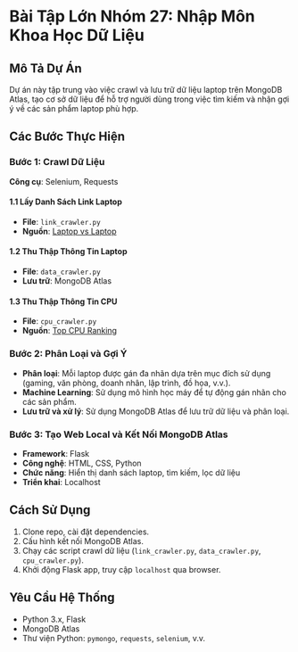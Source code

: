 # Bài Tập Lớn Nhóm 27: Nhập Môn Khoa Học Dữ Liệu

## **Mô Tả Dự Án**
Dự án này tập trung vào việc crawl và lưu trữ dữ liệu laptop trên MongoDB Atlas, tạo cơ sở dữ liệu để hỗ trợ người dùng trong việc tìm kiếm và nhận gợi ý về các sản phẩm laptop phù hợp.

## **Các Bước Thực Hiện**

### **Bước 1: Crawl Dữ Liệu**
**Công cụ**: Selenium, Requests
#### **1.1 Lấy Danh Sách Link Laptop**
- **File**: `link_crawler.py`
- **Nguồn**: [Laptop vs Laptop](https://laptopvslaptop.com/laptop-finder)

#### **1.2 Thu Thập Thông Tin Laptop**
- **File**: `data_crawler.py`
- **Lưu trữ**: MongoDB Atlas

#### **1.3 Thu Thập Thông Tin CPU**
- **File**: `cpu_crawler.py`
- **Nguồn**: [Top CPU Ranking](https://laptopmedia.com/top-laptop-cpu-ranking)

### **Bước 2: Phân Loại và Gợi Ý**
- **Phân loại**: Mỗi laptop được gán đa nhãn dựa trên mục đích sử dụng (gaming, văn phòng, doanh nhân, lập trình, đồ họa, v.v.).
- **Machine Learning**: Sử dụng mô hình học máy để tự động gán nhãn cho các sản phẩm.
- **Lưu trữ và xử lý**: Sử dụng MongoDB Atlas để lưu trữ dữ liệu và phân loại.

### **Bước 3: Tạo Web Local và Kết Nối MongoDB Atlas**
- **Framework**: Flask
- **Công nghệ**: HTML, CSS, Python
- **Chức năng**: Hiển thị danh sách laptop, tìm kiếm, lọc dữ liệu
- **Triển khai**: Localhost

## **Cách Sử Dụng**
1. Clone repo, cài đặt dependencies.
2. Cấu hình kết nối MongoDB Atlas.
3. Chạy các script crawl dữ liệu (`link_crawler.py`, `data_crawler.py`, `cpu_crawler.py`).
4. Khởi động Flask app, truy cập `localhost` qua browser.

## **Yêu Cầu Hệ Thống**
- Python 3.x, Flask
- MongoDB Atlas
- Thư viện Python: `pymongo`, `requests`, `selenium`, v.v.
